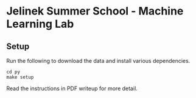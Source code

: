 # Jelinek Summer School - Machine Learning Lab

## Setup

Run the following to download the data and install various dependencies.

	cd py
	make setup
	
Read the instructions in PDF writeup for more detail.

